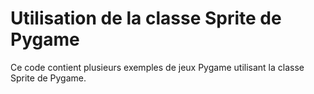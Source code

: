 # Utilisation de la classe Sprite de Pygame
Ce code contient plusieurs exemples de jeux Pygame utilisant la classe Sprite de Pygame.
